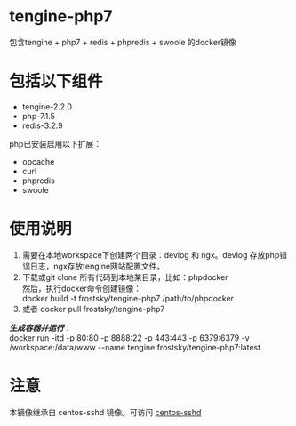 # tengine-php7
包含tengine + php7 + redis + phpredis + swoole 的docker镜像 

# 包括以下组件   
- tengine-2.2.0   
- php-7.1.5    
- redis-3.2.9   

php已安装启用以下扩展：    
- opcache    
- curl   
- phpredis   
- swoole    

# 使用说明
1. 需要在本地workspace下创建两个目录：devlog 和 ngx。devlog 存放php错误日志，ngx存放tengine网站配置文件。    
2. 下载或git clone 所有代码到本地某目录，比如：phpdocker    
然后，执行docker命令创建镜像：   
docker build -t frostsky/tengine-php7 /path/to/phpdocker    
3. 或者 docker pull frostsky/tengine-php7   

***生成容器并运行***：     
docker run -itd -p 80:80 -p 8888:22 -p 443:443 -p 6379:6379 -v /workspace:/data/www --name tengine frostsky/tengine-php7:latest

# 注意
本镜像继承自 centos-sshd 镜像。可访问 [centos-sshd](https://github.com/frostsky/centos-sshd)
